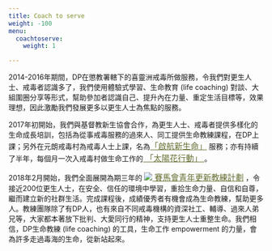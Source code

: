 ```yaml
---
title: Coach to serve
weight: -100
menu:
  coachtoserve:
    weight: 1

---
```

<div style="font-size:14px">
<p>
2014-2016年期間，DP在懲教署轄下的喜靈洲戒毒所做服務，令我們對更生人士、戒毒者認識多了，我們使用體驗式學習、生命教育 (life coaching) 對談、大組圍圈分享等形式，幫助參加者認識自己、提升內在力量、重定生活目標等，效果理想，因此激勵我們發展更多以更生人士為焦點的服務。
</p>
<p>
2017年初開始，我們與基督教新生協會合作，為更生人士、戒毒者提供多樣化的生命成長培訓，包括為從事戒毒服務的過來人、同工提供生命教練課程，在DP上課；另外在元朗戒毒村為戒毒人士上課，名為<a href="" style="font-size:16px;color:#646C2E" target="blank">「啟航新生命」</a> 服務；亦有持續了半年，每個月一次入戒毒村做生命工作的<a href="" style="font-size:16px;color:#646C2E" target="blank"> 「太陽花行動」 </a>。
</p>
<p>
2018年2月開始，我們全面展開為期三年的 <a href="http://yrc.dreamspossible.hk" style="font-size:16px;color:#646C2E" target="blank"><img src="/img/course_icon.png"> 賽馬會青年更新教練計劃</a> ，令接近200位更生人士，在安全、信任的環境中學習，重拾生命力量、自信和自尊，繼而建立新的社群生活。完成課程後，成績優秀者有機會成為生命教練，幫助更多人。教練團隊除了有DP人，也有來自不同戒毒機構的資深社工、輔導、過來人弟兄等，大家都本著放下批判、大愛同行的精神，支持更生人士重整生命。我們相信，DP生命教練 (life coaching) 的工具，生命工作 empowerment 的力量，會為許多走過毒海的生命，從新站起來。
</p>
</div>
